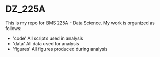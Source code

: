 # DZ_225A

This is my repo for BMS 225A - Data Science. My work is organized as follows:
- 'code' All scripts used in analysis
- 'data' All data used for analysis
- 'figures' All figures produced during analysis 